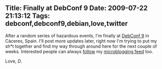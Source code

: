 Title: Finally at DebConf 9
Date: 2009-07-22 21:13:12
Tags: debconf,debconf9,debian,love,twitter
---
After a random series of hazardous events, I'm finally at <a href="http://debconf9.debconf.org">DebConf 9</a> in Cáceres, Spain. I'll post more updates later, right now I'm trying to put my sh*t together and find my way through around here for the next couple of weeks. Interested people can always <a href="http://twitter.com/?status=FOLLOW+damog">follow</a> my <a href="http://twitter.com/habanerd">microblogging feed</a> too.

Love, <em>D</em>.
